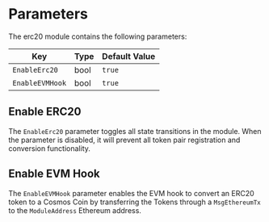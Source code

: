 <!--
order: 7
-->

# Parameters

The erc20 module contains the following parameters:

| Key                     | Type          | Default Value                 |
| ----------------------- | ------------- | ----------------------------- |
| `EnableErc20`    | bool          | `true`                        |
| `EnableEVMHook`         | bool          | `true`                        |

## Enable ERC20

The `EnableErc20` parameter toggles all state transitions in the module. When the parameter is disabled, it will prevent all token pair registration and conversion functionality.

## Enable EVM Hook

The `EnableEVMHook` parameter enables the EVM hook to convert an ERC20 token to a Cosmos Coin by transferring the Tokens through a `MsgEthereumTx`  to the `ModuleAddress` Ethereum address.
